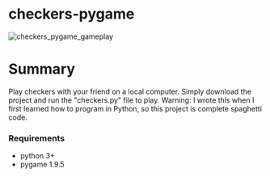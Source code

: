 # checkers-pygame
![checkers_pygame_gameplay](https://user-images.githubusercontent.com/48718776/58029295-44fedc80-7aea-11e9-958f-cb9cc04e8656.gif)

# Summary
Play checkers with your friend on a local computer. Simply download the project and run the "checkers.py" file to play. Warning: I wrote this when I first learned how to program in Python, so this project is complete spaghetti code.

### Requirements
- python 3+
- pygame 1.9.5
